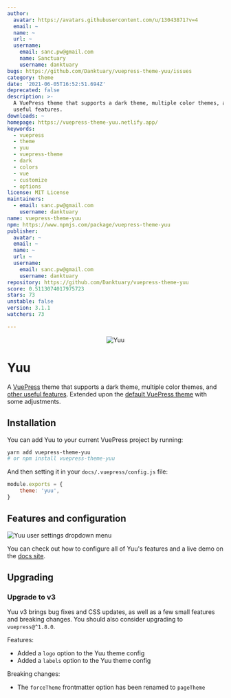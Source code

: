 ```yaml
---
author:
  avatar: https://avatars.githubusercontent.com/u/13043871?v=4
  email: ~
  name: ~
  url: ~
  username:
    email: sanc.pw@gmail.com
    name: Sanctuary
    username: danktuary
bugs: https://github.com/Danktuary/vuepress-theme-yuu/issues
category: theme
date: '2021-06-05T16:52:51.694Z'
deprecated: false
description: >-
  A VuePress theme that supports a dark theme, multiple color themes, and other
  useful features.
downloads: ~
homepage: https://vuepress-theme-yuu.netlify.app/
keywords:
  - vuepress
  - theme
  - yuu
  - vuepress-theme
  - dark
  - colors
  - vue
  - customize
  - options
license: MIT License
maintainers:
  - email: sanc.pw@gmail.com
    username: danktuary
name: vuepress-theme-yuu
npm: https://www.npmjs.com/package/vuepress-theme-yuu
publisher:
  avatar: ~
  email: ~
  name: ~
  url: ~
  username:
    email: sanc.pw@gmail.com
    username: danktuary
repository: https://github.com/Danktuary/vuepress-theme-yuu
score: 0.5113074017975723
stars: 73
unstable: false
version: 3.1.1
watchers: 73

---
```


<div align="center">
	<img src="https://i.imgur.com/j9bfYBy.png" title="Yuu" alt="Yuu" />
</div>

# Yuu

A [VuePress](https://vuepress.vuejs.org/) theme that supports a dark theme, multiple color themes, and [other useful features](https://vuepress-theme-yuu.netlify.app/theme-configuration.html). Extended upon the [default VuePress theme](https://vuepress.vuejs.org/theme/default-theme-config.html) with some adjustments.

## Installation

You can add Yuu to your current VuePress project by running:

```bash
yarn add vuepress-theme-yuu
# or npm install vuepress-theme-yuu
```

And then setting it in your `docs/.vuepress/config.js` file:

```js
module.exports = {
	theme: 'yuu',
}
```
## Features and configuration

![Yuu user settings dropdown menu](https://i.imgur.com/VCDGN8n.png)

You can check out how to configure all of Yuu's features and a live demo on the [docs site](https://vuepress-theme-yuu.netlify.app/).

## Upgrading

### Upgrade to v3

Yuu v3 brings bug fixes and CSS updates, as well as a few small features and breaking changes. You should also consider upgrading to `vuepress@^1.8.0`.

Features:
- Added a `logo` option to the Yuu theme config
- Added a `labels` option to the Yuu theme config

Breaking changes:
- The `forceTheme` frontmatter option has been renamed to `pageTheme`
